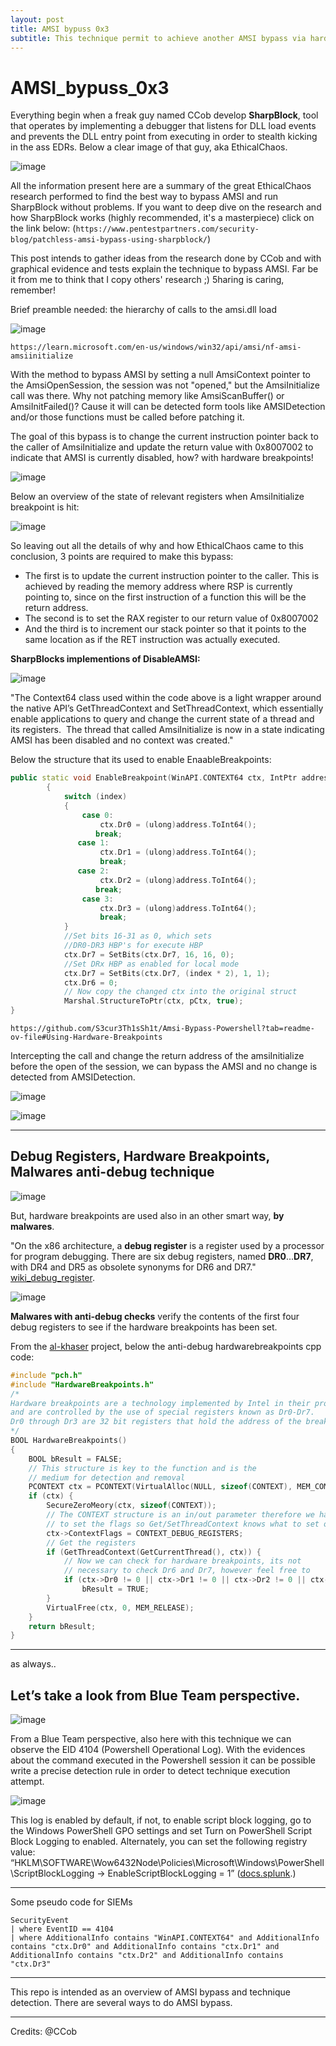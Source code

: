 ```yaml
---
layout: post
title: AMSI bypuss 0x3
subtitle: This technique permit to achieve another AMSI bypass via hardware breakpoints. How can we detect this kind of technique? keep reading.
---
```


>





# AMSI_bypuss_0x3

Everything begin when a freak guy named CCob develop **SharpBlock**, tool that operates by implementing a debugger that listens for DLL load events and prevents the DLL entry point from executing in order to stealth kicking in the ass EDRs.
Below a clear image of that guy, aka EthicalChaos.

![image](https://github.com/user-attachments/assets/d0d06848-2ca5-49c2-9a75-3e31298ca1bc)

All the information present here are a summary of the great EthicalChaos research performed to find the best way to bypass AMSI and run SharpBlock without problems.
If you want to deep dive on the research and how SharpBlock works (highly recommended, it's a masterpiece) click on the link below:
(`https://www.pentestpartners.com/security-blog/patchless-amsi-bypass-using-sharpblock/`)

This post intends to gather ideas from the research done by CCob and with graphical evidence and tests explain the technique to bypass AMSI.
Far be it from me to think that I copy others' research ;) 5haring is caring, remember!

Brief preamble needed: the hierarchy of calls to the amsi.dll load

![image](https://github.com/user-attachments/assets/5ab19132-7aa3-4892-8ebe-2ad7c486a752)

`https://learn.microsoft.com/en-us/windows/win32/api/amsi/nf-amsi-amsiinitialize`

With the method to bypass AMSI by setting a null AmsiContext pointer to the AmsiOpenSession, the session was not "opened," but the AmsiInitialize call was there.
Why not patching memory like AmsiScanBuffer() or AmsiInitFailed()? Cause it will can be detected form tools like AMSIDetection and/or those functions must be called before patching it.

The goal of this bypass is to change the current instruction pointer back to the caller of AmsiInitialize and update the return value with 0x8007002 to indicate that AMSI is currently disabled, how? with hardware breakpoints!

![image](https://github.com/user-attachments/assets/1cfe441c-7f6c-4875-9e23-3874ad6abd5e)

Below an overview of the state of relevant registers when AmsiInitialize breakpoint is hit:

![image](https://github.com/user-attachments/assets/e4e21d86-c166-4b89-9c89-c3a9893679dd)

So leaving out all the details of why and how EthicalChaos came to this conclusion, 3 points are required to make this bypass:

- The first is to update the current instruction pointer to the caller. This is achieved by reading the memory address where RSP is currently pointing to, since on the first instruction of a function this will be the return address.
- The second is to set the RAX register to our return value of 0x8007002
- And the third is to increment our stack pointer so that it points to the same location as if the RET instruction was actually executed.

**SharpBlocks implementions of DisableAMSI:**

![image](https://github.com/user-attachments/assets/a0d5e120-6801-49a6-bb34-5547740dce96)

"The Context64 class used within the code above is a light wrapper around the native API’s GetThreadContext and SetThreadContext, which essentially enable applications to query and change the current state of a thread and its registers.  The thread that called AmsiInitialize is now in a state indicating AMSI has been disabled and no context was created."

Below the structure that its used to enable EnaableBreakpoints:

~~~cpp
public static void EnableBreakpoint(WinAPI.CONTEXT64 ctx, IntPtr address, int index)
        {
            switch (index)
            {
                case 0:
                    ctx.Dr0 = (ulong)address.ToInt64();
                   break;
               case 1:
                    ctx.Dr1 = (ulong)address.ToInt64();
                    break;
               case 2:
                    ctx.Dr2 = (ulong)address.ToInt64();
                   break;
                case 3:
                    ctx.Dr3 = (ulong)address.ToInt64();
                    break;
            }
            //Set bits 16-31 as 0, which sets
            //DR0-DR3 HBP's for execute HBP
            ctx.Dr7 = SetBits(ctx.Dr7, 16, 16, 0);
            //Set DRx HBP as enabled for local mode
            ctx.Dr7 = SetBits(ctx.Dr7, (index * 2), 1, 1);
            ctx.Dr6 = 0;
            // Now copy the changed ctx into the original struct
            Marshal.StructureToPtr(ctx, pCtx, true);
}
~~~

`https://github.com/S3cur3Th1sSh1t/Amsi-Bypass-Powershell?tab=readme-ov-file#Using-Hardware-Breakpoints`

Intercepting the call and change the return address of the amsiInitialize before the open of the session, we can bypass the AMSI and no change is detected from AMSIDetection.

![image](https://github.com/user-attachments/assets/9d98e811-f6ba-4a6f-a18f-21eca1d18d59)

![image](https://github.com/user-attachments/assets/f636cf80-edfb-4dad-9e82-394ca506c4b1)


---
## Debug Registers, Hardware Breakpoints, Malwares anti-debug technique

![image](https://github.com/user-attachments/assets/25390c9e-bc0c-4404-b1d3-448df2e39caa)

But, hardware breakpoints are used also in an other smart way, **by malwares**.

"On the x86 architecture, a **debug register** is a register used by a processor for program debugging. There are six debug registers, named **DR0**...**DR7**, with DR4 and DR5 as obsolete synonyms for DR6 and DR7." [wiki_debug_register](https://en.wikipedia.org/wiki/X86_debug_register).

![image](https://github.com/user-attachments/assets/0f125dee-5cc4-4bb3-b55a-cee496f56b8f)

**Malwares with anti-debug checks** verify the contents of the first four debug registers to see if the hardware breakpoints has been set.

From the [al-khaser](https://github.com/LordNoteworthy/al-khaser) project, below the anti-debug hardwarebreakpoints cpp code:

~~~cpp
#include "pch.h"
#include "HardwareBreakpoints.h"
/*
Hardware breakpoints are a technology implemented by Intel in their processor architecture,
and are controlled by the use of special registers known as Dr0-Dr7.
Dr0 through Dr3 are 32 bit registers that hold the address of the breakpoint .
*/
BOOL HardwareBreakpoints()
{
	BOOL bResult = FALSE;
	// This structure is key to the function and is the 
	// medium for detection and removal
	PCONTEXT ctx = PCONTEXT(VirtualAlloc(NULL, sizeof(CONTEXT), MEM_COMMIT, PAGE_READWRITE));
	if (ctx) {
		SecureZeroMeory(ctx, sizeof(CONTEXT));
		// The CONTEXT structure is an in/out parameter therefore we have
		// to set the flags so Get/SetThreadContext knows what to set or get.
		ctx->ContextFlags = CONTEXT_DEBUG_REGISTERS;
		// Get the registers
		if (GetThreadContext(GetCurrentThread(), ctx)) {
			// Now we can check for hardware breakpoints, its not 
			// necessary to check Dr6 and Dr7, however feel free to
			if (ctx->Dr0 != 0 || ctx->Dr1 != 0 || ctx->Dr2 != 0 || ctx->Dr3 != 0)
				bResult = TRUE;
		}
		VirtualFree(ctx, 0, MEM_RELEASE);
	}
	return bResult;
}
~~~


---
 as always..
## Let’s take a look from **Blue Team** perspective.

![image](https://github.com/user-attachments/assets/c7bdd6d9-cf95-43ea-9ae9-913af050caff)

From a Blue Team perspective, also here with this technique we can observe the EID 4104 (Powershell Operational Log). With the evidences about the command executed in the Powershell session it can be possible write a precise detection rule in order to detect technique execution attempt.

![image](https://github.com/user-attachments/assets/b384c79b-dab1-490a-8c9b-8db5824e2efd)

This log is enabled by default, if not, to enable script block logging, go to the Windows PowerShell GPO settings and set Turn on PowerShell Script Block Logging to enabled. Alternately, you can set the following registry value: “HKLM\SOFTWARE\Wow6432Node\Policies\Microsoft\Windows\PowerShell\ScriptBlockLogging → EnableScriptBlockLogging = 1” ([docs.splunk](https://docs.splunk.com/Documentation/UBA/5.1.0.1/GetDataIn/AddPowerShell#:~:text=To%20enable%20script%20block%20logging,Script%20Block%20Logging%20to%20enabled.&text=In%20addition%2C%20turn%20on%20command%20line%20process%20auditing).)

---

Some pseudo code for SIEMs

~~~
SecurityEvent
| where EventID == 4104
| where AdditionalInfo contains "WinAPI.CONTEXT64" and AdditionalInfo contains "ctx.Dr0" and AdditionalInfo contains "ctx.Dr1" and AdditionalInfo contains "ctx.Dr2" and AdditionalInfo contains "ctx.Dr3"
~~~

---

This repo is intended as an overview of AMSI bypass and technique detection. There are several ways to do AMSI bypass.

---

Credits: @CCob




